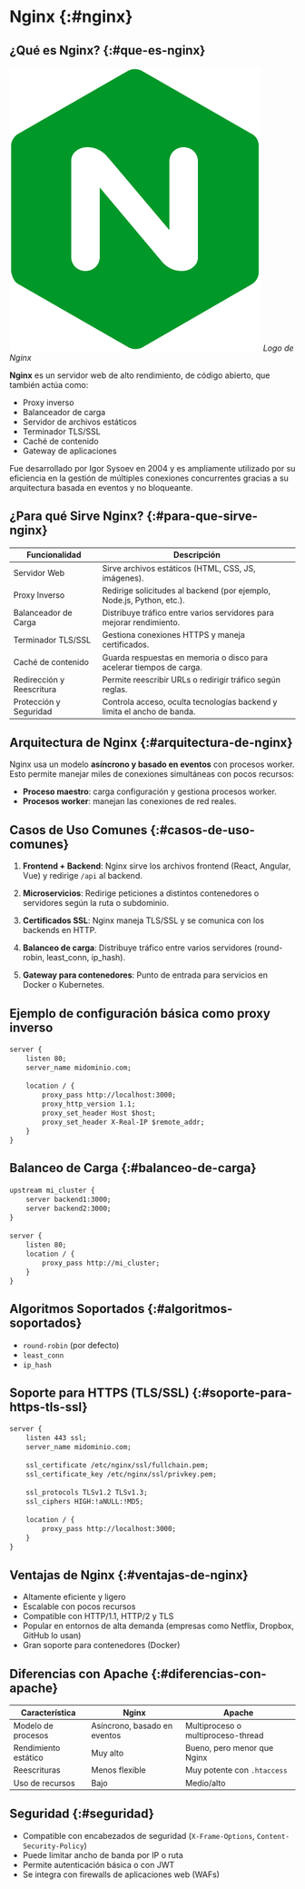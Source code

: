 # Nginx {:#nginx}

## ¿Qué es Nginx? {:#que-es-nginx}

<div class="center">
	<img src="../../assets/images/logo/nginx.png" alt="Logo de Nginx" class="logo--3rd-party">
	<i>Logo de Nginx</i>
</div>

**Nginx** es un servidor web de alto rendimiento, de código abierto, que también actúa como:

- Proxy inverso
- Balanceador de carga
- Servidor de archivos estáticos
- Terminador TLS/SSL
- Caché de contenido
- Gateway de aplicaciones

Fue desarrollado por Igor Sysoev en 2004 y es ampliamente utilizado por su eficiencia en la gestión de múltiples conexiones concurrentes gracias a su arquitectura basada en eventos y no bloqueante.

## ¿Para qué Sirve Nginx? {:#para-que-sirve-nginx}

| Funcionalidad             | Descripción                                                             |
|---------------------------|-------------------------------------------------------------------------|
| Servidor Web              | Sirve archivos estáticos (HTML, CSS, JS, imágenes).                     |
| Proxy Inverso             | Redirige solicitudes al backend (por ejemplo, Node.js, Python, etc.).   |
| Balanceador de Carga      | Distribuye tráfico entre varios servidores para mejorar rendimiento.    |
| Terminador TLS/SSL        | Gestiona conexiones HTTPS y maneja certificados.                        |
| Caché de contenido        | Guarda respuestas en memoria o disco para acelerar tiempos de carga.    |
| Redirección y Reescritura | Permite reescribir URLs o redirigir tráfico según reglas.               |
| Protección y Seguridad    | Controla acceso, oculta tecnologías backend y limita el ancho de banda. |

## Arquitectura de Nginx {:#arquitectura-de-nginx}

Nginx usa un modelo **asíncrono y basado en eventos** con procesos worker. Esto permite manejar miles de conexiones simultáneas con pocos recursos:

- **Proceso maestro**: carga configuración y gestiona procesos worker.
- **Procesos worker**: manejan las conexiones de red reales.

## Casos de Uso Comunes {:#casos-de-uso-comunes}

1. **Frontend + Backend**: Nginx sirve los archivos frontend (React, Angular, Vue) y redirige `/api` al backend.

2. **Microservicios**: Redirige peticiones a distintos contenedores o servidores según la ruta o subdominio.

3. **Certificados SSL**: Nginx maneja TLS/SSL y se comunica con los backends en HTTP.

4. **Balanceo de carga**: Distribuye tráfico entre varios servidores (round-robin, least_conn, ip_hash).

5. **Gateway para contenedores**: Punto de entrada para servicios en Docker o Kubernetes.

## Ejemplo de configuración básica como proxy inverso

```nginx
server {
    listen 80;
    server_name midominio.com;

    location / {
        proxy_pass http://localhost:3000;
        proxy_http_version 1.1;
        proxy_set_header Host $host;
        proxy_set_header X-Real-IP $remote_addr;
    }
}
```

## Balanceo de Carga {:#balanceo-de-carga}

```nginx
upstream mi_cluster {
    server backend1:3000;
    server backend2:3000;
}

server {
    listen 80;
    location / {
        proxy_pass http://mi_cluster;
    }
}
```

## Algoritmos Soportados {:#algoritmos-soportados}

- `round-robin` (por defecto)
- `least_conn`
- `ip_hash`

##  Soporte para HTTPS (TLS/SSL) {:#soporte-para-https-tls-ssl}

```nginx
server {
    listen 443 ssl;
    server_name midominio.com;

    ssl_certificate /etc/nginx/ssl/fullchain.pem;
    ssl_certificate_key /etc/nginx/ssl/privkey.pem;

    ssl_protocols TLSv1.2 TLSv1.3;
    ssl_ciphers HIGH:!aNULL:!MD5;

    location / {
        proxy_pass http://localhost:3000;
    }
}
```

## Ventajas de Nginx {:#ventajas-de-nginx}

- Altamente eficiente y ligero
- Escalable con pocos recursos
- Compatible con HTTP/1.1, HTTP/2 y TLS
- Popular en entornos de alta demanda (empresas como Netflix, Dropbox, GitHub lo usan)
- Gran soporte para contenedores (Docker)

##  Diferencias con Apache {:#diferencias-con-apache}

| Característica       | Nginx                        | Apache                             |
|----------------------|------------------------------|------------------------------------|
| Modelo de procesos   | Asíncrono, basado en eventos | Multiproceso o multiproceso-thread |
| Rendimiento estático | Muy alto                     | Bueno, pero menor que Nginx        |
| Reescrituras         | Menos flexible               | Muy potente con `.htaccess`        |
| Uso de recursos      | Bajo                         | Medio/alto                         |

## Seguridad {:#seguridad}

- Compatible con encabezados de seguridad (`X-Frame-Options`, `Content-Security-Policy`)
- Puede limitar ancho de banda por IP o ruta
- Permite autenticación básica o con JWT
- Se integra con firewalls de aplicaciones web (WAFs)
